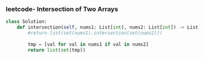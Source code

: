 ### leetcode- Intersection of Two Arrays

```python
class Solution:
    def intersection(self, nums1: List[int], nums2: List[int]) -> List[int]:
        #return list(set(nums1).intersection(set(nums2)))
    
        tmp = [val for val in nums1 if val in nums2]
        return list(set(tmp))
```

